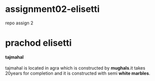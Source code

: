 # assignment02-elisetti
repo assign 2

# prachod elisetti

#### tajmahal

tajmahal is located in agra which is constructed by **mughals**.it takes 20years for completion and it is constructed with semi **white marbles**.


